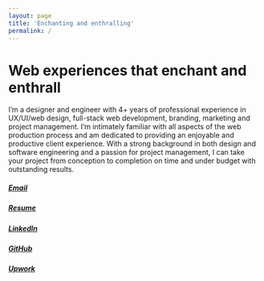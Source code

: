 ```yaml
---
layout: page
title: 'Enchanting and enthralling'
permalink: /
---
```


# Web experiences that enchant and enthrall

I’m a designer and engineer with 4+ years of professional experience in UX/UI/web design, full-stack web development, branding, marketing and project management.  I’m intimately familiar with all aspects of the web production process and am dedicated to providing an enjoyable and productive client experience.  With a strong background in both design and software engineering and a passion for project management, I can take your project from conception to completion on time and under budget with outstanding results.

##### [Email](mailto:mail@codymleff.com)
##### [Resume](/assets/downloads/cml-resume.pdf)
##### [LinkedIn](https://www.linkedin.com/in/codymleff)
##### [GitHub](https://github.com/codyml)
##### [Upwork](https://www.upwork.com/o/profiles/users/_~01d77fe3f9c393bd04/)
